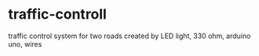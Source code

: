 # traffic-controll
traffic control system for two roads created by LED light, 330 ohm, arduino uno, wires
